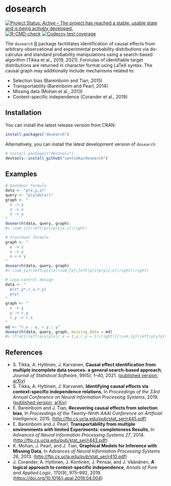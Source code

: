 
<!-- README.md is generated from README.Rmd. Please edit that file -->

# dosearch

<!-- badges: start -->

[![Project Status: Active – The project has reached a stable, usable
state and is being actively
developed.](https://www.repostatus.org/badges/latest/active.svg)](https://www.repostatus.org/#active)
[![R-CMD-check](https://github.com/santikka/dosearch/workflows/R-CMD-check/badge.svg)](https://github.com/santikka/dosearch/actions)
[![Codecov test
coverage](https://codecov.io/gh/santikka/dosearch/branch/master/graph/badge.svg)](https://app.codecov.io/gh/santikka/dosearch?branch=master)

The `dosearch` [R](https://www.r-project.org/) package factilitates
identification of causal effects from arbitrary observational and
experimental probability distributions via do-calculus and standard
probability manipulations using a search-based algorithm (Tikka et al.,
2019, 2021). Formulas of identifiable target distributions are returned
in character format using LaTeX syntax. The causal graph may
additionally include mechanisms related to:

-   Selection bias (Bareinboim and Tian, 2015)
-   Transportability (Bareinboim and Pearl, 2014)
-   Missing data (Mohan et al., 2013)
-   Context-specific independence (Corander et al., 2019)

## Installation

You can install the latest release version from CRAN:

``` r
install.packages("dosearch")
```

Alternatively, you can install the latest development version of
`dosearch`:

``` r
# install.packages("devtools")
devtools::install_github("santikka/dosearch")
```

## Examples

``` r
# backdoor formula
data <- "p(x,y,z)"
query <- "p(y|do(x))"
graph <- "
  x -> y
  z -> x
  z -> y
"
dosearch(data, query, graph)
#> \sum_{z}\left(p(z)p(y|x,z)\right)

# frontdoor formula
graph <- "
  x -> z
  z -> y
  x <-> y
"
dosearch(data, query, graph)
#> \sum_{z}\left(p(z|x)\sum_{x}\left(p(x)p(y|z,x)\right)\right)

# case-control design
data <- "
  p(x*,y*,r_x,r_y)
  p(y)
"
graph <- "
  x -> y
  y -> r_y
  r_y -> r_x
"
md <- "r_x : x, r_y : y"
dosearch(data, query, graph, missing_data = md)
#> \frac{\left(p(y)p(x|r_x = 1,y,r_y = 1)\right)}{\sum_{y}\left(p(y)p(x|r_x = 1,y,r_y = 1)\right)}
```

## References

-   S. Tikka, A. Hyttinen, J. Karvanen, **Causal effect identification
    from multiple incomplete data sources: a general search-based
    approach**, *Journal of Statistical Software*, 99(5), 1–40, 2021.
    ([published
    version](https://www.jstatsoft.org/index.php/jss/article/view/v099i05),
    [arXiv](https://arxiv.org/abs/1902.01073))
-   S. Tikka, A. Hyttinen, J. Karvanen, **Identifying causal effects via
    context-specific independence relations**, In *Proceedings of the
    33rd Annual Conference on Neural Information Processing Systems*,
    2019. ([published
          version](https://papers.nips.cc/paper/8547-identifying-causal-effects-via-context-specific-independence-relations),
          [arXiv](https://arxiv.org/abs/2009.09768))
-   E. Bareinboim and J. Tian, **Recovering causal effects from
    selection bias**, In *Proceedings of the Twenty-Ninth AAAI
    Conference on Artificial Intelligence*,
    2015. (<http://ftp.cs.ucla.edu/pub/stat_ser/r445.pdf>)
-   E. Bareinboim and J. Pearl, **Transportability from multiple
    environments with limited Experiments: completeness Results**, In
    *Advances of Neural Information Processing Systems 27*,
    2014. (<http://ftp.cs.ucla.edu/pub/stat_ser/r443.pdf>)
-   K. Mohan, J. Pearl, and J. Tian, **Graphical Models for Inference
    with Missing Data**, In *Advances of Neural Information Processing
    Systems 26*,
    2013. (<http://ftp.cs.ucla.edu/pub/stat_ser/r410.pdf>)
-   J. Corander, A. Hyttinen, J. Kontinen, J. Pensar, and J. Väänänen,
    **A logical approach to context-specific independence**, *Annals of
    Pure and Applied Logic*, 170(9), 975–992, 2019.
    (<https://doi.org/10.1016/j.apal.2019.04.004>)
